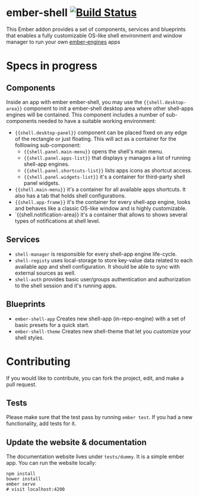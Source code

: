 # ember-shell [![Build Status](https://travis-ci.org/marcemira/ember-shell.svg?branch=master)](https://travis-ci.org/marcemira/ember-shell)

This Ember addon provides a set of components, services and blueprints that enables a fully customizable OS-like shell environment and window manager to run your own [ember-engines](https://github.com/dgeb/ember-engines) apps


# Specs in progress

## Components

Inside an app with ember ember-shell, you may use the `{{shell.desktop-area}}` component to init a ember-shell desktop area where other shell-apps engines will be contained.
This component includes a number of sub-components needed to have a suitable working environment:

  - `{{shell.desktop-panel}}` component can be placed fixed on any edge of the rectangle or just floating. This will act as a container for the folllowing sub-component:
      - `{{shell.panel.main-menu}}` opens the shell's main menu.
      - `{{shell.panel.apps-list}}` that displays y manages a list of running shell-app engines.
      - `{{shell.panel.shortcuts-list}}` lists apps icons as shortcut access.
      - `{{shell.panel.widgets-list}}` it's a container for third-party shell panel widgets.
  - `{{shell.main-menu}}` it's a container for all available apps shortcuts. It also has a tab that holds shell configurations.
  - `{{shell.app-frame}}` it's the container for every shell-app engine, looks and behaves like a classic OS-like window and is highly customizable.
  - `{{shell.notification-area}} it's a container that allows to shows several types of notifications at shell level.


## Services

  - `shell-manager` is responsible for every shell-app engine life-cycle.
  - `shell-registy` uses local-storage to store key-value data related to each available app and shell configuration. It should be able to sync with external sources as well.
  - `shell-auth` provides basic user/groups authentication and authorization to the shell session and it's running apps.


## Blueprints

  - `ember-shell-app` Creates new shell-app (in-repo-engine) with a set of basic presets for a quick start.
  - `ember-shell-theme` Creates new shell-theme that let you customize your shell styles.


# Contributing

If you would like to contribute, you can fork the project, edit, and make a pull request.

## Tests

Please make sure that the test pass by running `ember test`. If you had a new functionality, add tests for it.

## Update the website & documentation

The documentation website lives under `tests/dummy`. It is a simple ember app. You can run the website locally:

```
npm install
bower install
ember serve
# visit localhost:4200
```
